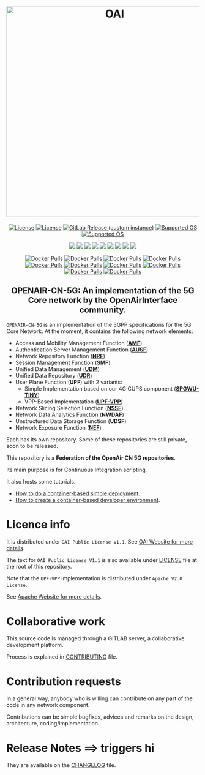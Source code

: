<h1 align="center">
    <a href="https://openairinterface.org/"><img src="https://openairinterface.org/wp-content/uploads/2015/06/cropped-oai_final_logo.png" alt="OAI" width="550"></a>
</h1>

<p align="center">
    <a href="https://gitlab.eurecom.fr/oai/cn5g/oai-cn5g-fed/-/blob/master/LICENSE"><img src="https://img.shields.io/badge/license-OAI--Public--V1.1-blue" alt="License"></a>
    <a href="https://gitlab.eurecom.fr/oai/cn5g/oai-cn5g-upf-vpp/-/blob/master/LICENSE"><img src="https://img.shields.io/badge/license-Apache--2.0-blue" alt="License"></a>
    <a href="https://gitlab.eurecom.fr/oai/cn5g/oai-cn5g-fed/-/releases"><img alt="GitLab Release (custom instance)" src="https://img.shields.io/gitlab/v/release/oai/cn5g/oai-cn5g-fed?gitlab_url=https%3A%2F%2Fgitlab.eurecom.fr&include_prereleases&sort=semver"></a>
    <a href="https://releases.ubuntu.com/18.04/"><img src="https://img.shields.io/badge/OS-Ubuntu18-Green" alt="Supported OS"></a>
    <a href="https://www.redhat.com/en/enterprise-linux-8"><img src="https://img.shields.io/badge/OS-RHEL8-Green" alt="Supported OS"></a>
</p>

<p align="center">
    <a href="https://jenkins-oai.eurecom.fr/job/OAI-CN5G-AMF/"><img src="https://img.shields.io/jenkins/build?jobUrl=https%3A%2F%2Fjenkins-oai.eurecom.fr%2Fjob%2FOAI-CN5G-AMF%2F&label=build%20AMF"></a>
    <a href="https://jenkins-oai.eurecom.fr/job/OAI-CN5G-NRF/"><img src="https://img.shields.io/jenkins/build?jobUrl=https%3A%2F%2Fjenkins-oai.eurecom.fr%2Fjob%2FOAI-CN5G-NRF%2F&label=build%20NRF"></a>
    <a href="https://jenkins-oai.eurecom.fr/job/OAI-CN5G-SMF/"><img src="https://img.shields.io/jenkins/build?jobUrl=https%3A%2F%2Fjenkins-oai.eurecom.fr%2Fjob%2FOAI-CN5G-SMF%2F&label=build%20SMF"></a>
    <a href="https://jenkins-oai.eurecom.fr/job/OAI-CN5G-AUSF/"><img src="https://img.shields.io/jenkins/build?jobUrl=https%3A%2F%2Fjenkins-oai.eurecom.fr%2Fjob%2FOAI-CN5G-AUSF%2F&label=build%20AUSF"></a>
    <a href="https://jenkins-oai.eurecom.fr/job/OAI-CN5G-UDM/"><img src="https://img.shields.io/jenkins/build?jobUrl=https%3A%2F%2Fjenkins-oai.eurecom.fr%2Fjob%2FOAI-CN5G-UDM%2F&label=build%20UDM"></a>
    <a href="https://jenkins-oai.eurecom.fr/job/OAI-CN5G-UDR/"><img src="https://img.shields.io/jenkins/build?jobUrl=https%3A%2F%2Fjenkins-oai.eurecom.fr%2Fjob%2FOAI-CN5G-UDR%2F&label=build%20UDR"></a>
    <a href="https://jenkins-oai.eurecom.fr/job/OAI-CN5G-UPF-VPP/"><img src="https://img.shields.io/jenkins/build?jobUrl=https%3A%2F%2Fjenkins-oai.eurecom.fr%2Fjob%2FOAI-CN5G-UPF-VPP%2F&label=build%20UPF-VPP"></a>
	<a href="https://jenkins-oai.eurecom.fr/job/OAI-CN5G-NSSF/"><img src="https://img.shields.io/jenkins/build?jobUrl=https%3A%2F%2Fjenkins-oai.eurecom.fr%2Fjob%2FOAI-CN5G-NSSF%2F&label=build%20NSSF"></a>
	<a href="https://jenkins-oai.eurecom.fr/job/OAI-CN5G-NEF/"><img src="https://img.shields.io/jenkins/build?jobUrl=https%3A%2F%2Fjenkins-oai.eurecom.fr%2Fjob%2FOAI-CN5G-NEF%2F&label=build%20NEF"></a>
</p>

<p align="center">
  <a href="https://hub.docker.com/r/oaisoftwarealliance/oai-amf"><img alt="Docker Pulls" src="https://img.shields.io/docker/pulls/oaisoftwarealliance/oai-amf?label=amf%20docker%20pulls"></a>
  <a href="https://hub.docker.com/r/oaisoftwarealliance/oai-ausf"><img alt="Docker Pulls" src="https://img.shields.io/docker/pulls/oaisoftwarealliance/oai-ausf?label=ausf%20docker%20pulls"></a>
  <a href="https://hub.docker.com/r/oaisoftwarealliance/oai-nrf"><img alt="Docker Pulls" src="https://img.shields.io/docker/pulls/oaisoftwarealliance/oai-nrf?label=nrf%20docker%20pulls"></a>
  <a href="https://hub.docker.com/r/oaisoftwarealliance/oai-smf"><img alt="Docker Pulls" src="https://img.shields.io/docker/pulls/oaisoftwarealliance/oai-smf?label=smf%20docker%20pulls"></a>
  <a href="https://hub.docker.com/r/oaisoftwarealliance/oai-udm"><img alt="Docker Pulls" src="https://img.shields.io/docker/pulls/oaisoftwarealliance/oai-udm?label=udm%20docker%20pulls"></a>
  <a href="https://hub.docker.com/r/oaisoftwarealliance/oai-udr"><img alt="Docker Pulls" src="https://img.shields.io/docker/pulls/oaisoftwarealliance/oai-udr?label=udr%20docker%20pulls"></a>
  <a href="https://hub.docker.com/r/oaisoftwarealliance/oai-upf-vpp"><img alt="Docker Pulls" src="https://img.shields.io/docker/pulls/oaisoftwarealliance/oai-upf-vpp?label=upf-vpp%20docker%20pulls"></a>
  <a href="https://hub.docker.com/r/oaisoftwarealliance/oai-spgwu-tiny"><img alt="Docker Pulls" src="https://img.shields.io/docker/pulls/oaisoftwarealliance/oai-spgwu-tiny?label=spgwu-tiny%20docker%20pulls"></a>
  <a href="https://hub.docker.com/r/oaisoftwarealliance/oai-nssf"><img alt="Docker Pulls" src="https://img.shields.io/docker/pulls/oaisoftwarealliance/oai-nssf?label=nssf%20docker%20pulls"></a>
  <a href="https://hub.docker.com/r/oaisoftwarealliance/oai-nef"><img alt="Docker Pulls" src="https://img.shields.io/docker/pulls/oaisoftwarealliance/oai-nef?label=nef%20docker%20pulls"></a>
</p>

<h2 align="center">
 OPENAIR-CN-5G: An implementation of the 5G Core network by the OpenAirInterface community.
</h2>

`OPENAIR-CN-5G` is an implementation of the 3GPP specifications for the 5G Core Network.
At the moment, it contains the following network elements:

* Access and Mobility Management Function (**[AMF](https://gitlab.eurecom.fr/oai/cn5g/oai-cn5g-amf)**)
* Authentication Server Management Function (**[AUSF](https://gitlab.eurecom.fr/oai/cn5g/oai-cn5g-ausf)**)
* Network Repository Function (**[NRF](https://gitlab.eurecom.fr/oai/cn5g/oai-cn5g-nrf)**)
* Session Management Function (**[SMF](https://gitlab.eurecom.fr/oai/cn5g/oai-cn5g-smf)**)
* Unified Data Management (**[UDM](https://gitlab.eurecom.fr/oai/cn5g/oai-cn5g-udm)**)
* Unified Data Repository (**[UDR](https://gitlab.eurecom.fr/oai/cn5g/oai-cn5g-udr)**)
* User Plane Function (**UPF**) with 2 variants:
  * Simple Implementation based on our 4G CUPS component (**[SPGWU-TINY](https://github.com/OPENAIRINTERFACE/openair-spgwu-tiny)**)
  * VPP-Based Implementation (**[UPF-VPP](https://gitlab.eurecom.fr/oai/cn5g/oai-cn5g-upf-vpp)**)
* Network Slicing Selection Function (**[NSSF](https://gitlab.eurecom.fr/oai/cn5g/oai-cn5g-nssf)**)
* Network Data Analytics Function (**NWDAF**)
* Unstructured Data Storage Function (**UDSF**)
* Network Exposure Function (**[NEF](https://gitlab.eurecom.fr/oai/cn5g/oai-cn5g-nef)**)

Each has its own repository. Some of these repositories are still private, soon to be released.

This repository is a **Federation of the OpenAir CN 5G repositories**.

Its main purpose is for Continuous Integration scripting.

It also hosts some tutorials.

* [How to do a container-based simple deployment](docs/DEPLOY_HOME.md).
* [How to create a container-based developer environment](docs/DEBUG_5G_CORE.md).

# Licence info

It is distributed under `OAI Public License V1.1`.
See [OAI Website for more details](https://www.openairinterface.org/?page_id=698).

The text for `OAI Public License V1.1` is also available under [LICENSE](LICENSE)
file at the root of this repository.

Note that the `UPF-VPP` implementation is distributed under `Apache V2.0 License`.

See [Apache Website for more details](http://www.apache.org/licenses/LICENSE-2.0).

# Collaborative work

This source code is managed through a GITLAB server, a collaborative development platform.

Process is explained in [CONTRIBUTING](CONTRIBUTING.md) file.

# Contribution requests

In a general way, anybody who is willing can contribute on any part of the
code in any network component.

Contributions can be simple bugfixes, advices and remarks on the design,
architecture, coding/implementation.

# Release Notes ==> triggers hi

They are available on the [CHANGELOG](CHANGELOG.md) file.

